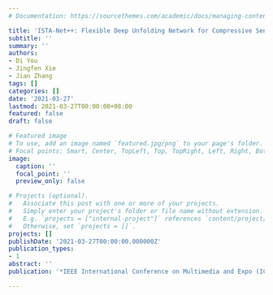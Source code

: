 ```yaml
---
# Documentation: https://sourcethemes.com/academic/docs/managing-content/

title: 'ISTA-Net++: Flexible Deep Unfolding Network for Compressive Sensing'
subtitle: ''
summary: ''
authors:
- Di You
- Jingfen Xie
- Jian Zhang
tags: []
categories: []
date: '2021-03-27'
lastmod: 2021-03-27T00:00:00+08:00
featured: false
draft: false

# Featured image
# To use, add an image named `featured.jpg/png` to your page's folder.
# Focal points: Smart, Center, TopLeft, Top, TopRight, Left, Right, BottomLeft, Bottom, BottomRight.
image:
  caption: ''
  focal_point: ''
  preview_only: false

# Projects (optional).
#   Associate this post with one or more of your projects.
#   Simply enter your project's folder or file name without extension.
#   E.g. `projects = ["internal-project"]` references `content/project/deep-learning/index.md`.
#   Otherwise, set `projects = []`.
projects: []
publishDate: '2021-03-27T00:00:00.000000Z'
publication_types:
- 1
abstract: ''
publication: '*IEEE International Conference on Multimedia and Expo (ICME)*'

---
```

